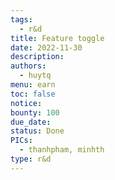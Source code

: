 ```yaml
---
tags:
  - r&d
title: Feature toggle
date: 2022-11-30
description:
authors:
  - huytq
menu: earn
toc: false
notice:
bounty: 100
due_date:
status: Done
PICs:
  - thanhpham, minhth
type: r&d
---
```

